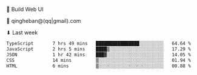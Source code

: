 🧙 Build Web UI

📧 qingheban@(qq|gmail).com

⬇ Last week

<!--START_SECTION:waka-->

```txt
TypeScript       7 hrs 49 mins   ████████████████░░░░░░░░░   64.64 %
JavaScript       2 hrs 5 mins    ████▒░░░░░░░░░░░░░░░░░░░░   17.29 %
JSON             1 hr 42 mins    ███▓░░░░░░░░░░░░░░░░░░░░░   14.05 %
CSS              14 mins         ▒░░░░░░░░░░░░░░░░░░░░░░░░   01.94 %
HTML             6 mins          ▒░░░░░░░░░░░░░░░░░░░░░░░░   00.88 %
```

<!--END_SECTION:waka-->

<!--
**banqinghe/banqinghe** is a ✨ _special_ ✨ repository because its `README.md` (this file) appears on your GitHub profile.

Here are some ideas to get you started:

- 🔭 I’m currently working on ...
- 🌱 I’m currently learning ...
- 👯 I’m looking to collaborate on ...
- 🤔 I’m looking for help with ...
- 💬 Ask me about ...
- 📫 How to reach me: ...
- 😄 Pronouns: ...
- ⚡ Fun fact: ...
-->
